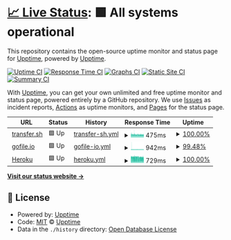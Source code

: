 # [📈 Live Status](https://upptime.github.io/upptime): <!--live status--> **🟩 All systems operational**

This repository contains the open-source uptime monitor and status page for [Upptime](https://upptime.js.org), powered by [Upptime](https://github.com/upptime/upptime).

[![Uptime CI](https://github.com/pavirp29/sitestatus/workflows/Uptime%20CI/badge.svg)](https://github.com/pavirp29/sitestatus/actions?query=workflow%3A%22Uptime+CI%22)
[![Response Time CI](https://github.com/pavirp29/sitestatus/workflows/Response%20Time%20CI/badge.svg)](https://github.com/pavirp29/sitestatus/actions?query=workflow%3A%22Response+Time+CI%22)
[![Graphs CI](https://github.com/pavirp29/sitestatus/workflows/Graphs%20CI/badge.svg)](https://github.com/pavirp29/sitestatus/actions?query=workflow%3A%22Graphs+CI%22)
[![Static Site CI](https://github.com/pavirp29/sitestatus/workflows/Static%20Site%20CI/badge.svg)](https://github.com/pavirp29/sitestatus/actions?query=workflow%3A%22Static+Site+CI%22)
[![Summary CI](https://github.com/pavirp29/sitestatus/workflows/Summary%20CI/badge.svg)](https://github.com/pavirp29/sitestatus/actions?query=workflow%3A%22Summary+CI%22)

With [Upptime](https://upptime.js.org), you can get your own unlimited and free uptime monitor and status page, powered entirely by a GitHub repository. We use [Issues](https://github.com/upptime/upptime/issues) as incident reports, [Actions](https://github.com/pavirp29/sitestatus/actions) as uptime monitors, and [Pages](https://upptime.github.io/upptime) for the status page.

<!--start: status pages-->
<!-- This summary is generated by Upptime (https://github.com/upptime/upptime) -->
<!-- Do not edit this manually, your changes will be overwritten -->
<!-- prettier-ignore -->
| URL | Status | History | Response Time | Uptime |
| --- | ------ | ------- | ------------- | ------ |
| <img alt="" src="https://favicons.githubusercontent.com/transfer.sh" height="13"> [transfer.sh](https://transfer.sh/) | 🟩 Up | [transfer-sh.yml](https://github.com/pavirp29/sitestatus/commits/HEAD/history/transfer-sh.yml) | <details><summary><img alt="Response time graph" src="./graphs/transfer-sh/response-time-week.png" height="20"> 475ms</summary><br><a href="https://pavirp29.github.io/sitestatus/history/transfer-sh"><img alt="Response time 522" src="https://img.shields.io/endpoint?url=https%3A%2F%2Fraw.githubusercontent.com%2Fpavirp29%2Fsitestatus%2FHEAD%2Fapi%2Ftransfer-sh%2Fresponse-time.json"></a><br><a href="https://pavirp29.github.io/sitestatus/history/transfer-sh"><img alt="24-hour response time 445" src="https://img.shields.io/endpoint?url=https%3A%2F%2Fraw.githubusercontent.com%2Fpavirp29%2Fsitestatus%2FHEAD%2Fapi%2Ftransfer-sh%2Fresponse-time-day.json"></a><br><a href="https://pavirp29.github.io/sitestatus/history/transfer-sh"><img alt="7-day response time 475" src="https://img.shields.io/endpoint?url=https%3A%2F%2Fraw.githubusercontent.com%2Fpavirp29%2Fsitestatus%2FHEAD%2Fapi%2Ftransfer-sh%2Fresponse-time-week.json"></a><br><a href="https://pavirp29.github.io/sitestatus/history/transfer-sh"><img alt="30-day response time 485" src="https://img.shields.io/endpoint?url=https%3A%2F%2Fraw.githubusercontent.com%2Fpavirp29%2Fsitestatus%2FHEAD%2Fapi%2Ftransfer-sh%2Fresponse-time-month.json"></a><br><a href="https://pavirp29.github.io/sitestatus/history/transfer-sh"><img alt="1-year response time 522" src="https://img.shields.io/endpoint?url=https%3A%2F%2Fraw.githubusercontent.com%2Fpavirp29%2Fsitestatus%2FHEAD%2Fapi%2Ftransfer-sh%2Fresponse-time-year.json"></a></details> | <details><summary><a href="https://pavirp29.github.io/sitestatus/history/transfer-sh">100.00%</a></summary><a href="https://pavirp29.github.io/sitestatus/history/transfer-sh"><img alt="All-time uptime 98.40%" src="https://img.shields.io/endpoint?url=https%3A%2F%2Fraw.githubusercontent.com%2Fpavirp29%2Fsitestatus%2FHEAD%2Fapi%2Ftransfer-sh%2Fuptime.json"></a><br><a href="https://pavirp29.github.io/sitestatus/history/transfer-sh"><img alt="24-hour uptime 100.00%" src="https://img.shields.io/endpoint?url=https%3A%2F%2Fraw.githubusercontent.com%2Fpavirp29%2Fsitestatus%2FHEAD%2Fapi%2Ftransfer-sh%2Fuptime-day.json"></a><br><a href="https://pavirp29.github.io/sitestatus/history/transfer-sh"><img alt="7-day uptime 100.00%" src="https://img.shields.io/endpoint?url=https%3A%2F%2Fraw.githubusercontent.com%2Fpavirp29%2Fsitestatus%2FHEAD%2Fapi%2Ftransfer-sh%2Fuptime-week.json"></a><br><a href="https://pavirp29.github.io/sitestatus/history/transfer-sh"><img alt="30-day uptime 100.00%" src="https://img.shields.io/endpoint?url=https%3A%2F%2Fraw.githubusercontent.com%2Fpavirp29%2Fsitestatus%2FHEAD%2Fapi%2Ftransfer-sh%2Fuptime-month.json"></a><br><a href="https://pavirp29.github.io/sitestatus/history/transfer-sh"><img alt="1-year uptime 98.40%" src="https://img.shields.io/endpoint?url=https%3A%2F%2Fraw.githubusercontent.com%2Fpavirp29%2Fsitestatus%2FHEAD%2Fapi%2Ftransfer-sh%2Fuptime-year.json"></a></details>
| <img alt="" src="https://favicons.githubusercontent.com/gofile.io" height="13"> [gofile.io](https://gofile.io/) | 🟩 Up | [gofile-io.yml](https://github.com/pavirp29/sitestatus/commits/HEAD/history/gofile-io.yml) | <details><summary><img alt="Response time graph" src="./graphs/gofile-io/response-time-week.png" height="20"> 942ms</summary><br><a href="https://pavirp29.github.io/sitestatus/history/gofile-io"><img alt="Response time 980" src="https://img.shields.io/endpoint?url=https%3A%2F%2Fraw.githubusercontent.com%2Fpavirp29%2Fsitestatus%2FHEAD%2Fapi%2Fgofile-io%2Fresponse-time.json"></a><br><a href="https://pavirp29.github.io/sitestatus/history/gofile-io"><img alt="24-hour response time 857" src="https://img.shields.io/endpoint?url=https%3A%2F%2Fraw.githubusercontent.com%2Fpavirp29%2Fsitestatus%2FHEAD%2Fapi%2Fgofile-io%2Fresponse-time-day.json"></a><br><a href="https://pavirp29.github.io/sitestatus/history/gofile-io"><img alt="7-day response time 942" src="https://img.shields.io/endpoint?url=https%3A%2F%2Fraw.githubusercontent.com%2Fpavirp29%2Fsitestatus%2FHEAD%2Fapi%2Fgofile-io%2Fresponse-time-week.json"></a><br><a href="https://pavirp29.github.io/sitestatus/history/gofile-io"><img alt="30-day response time 960" src="https://img.shields.io/endpoint?url=https%3A%2F%2Fraw.githubusercontent.com%2Fpavirp29%2Fsitestatus%2FHEAD%2Fapi%2Fgofile-io%2Fresponse-time-month.json"></a><br><a href="https://pavirp29.github.io/sitestatus/history/gofile-io"><img alt="1-year response time 980" src="https://img.shields.io/endpoint?url=https%3A%2F%2Fraw.githubusercontent.com%2Fpavirp29%2Fsitestatus%2FHEAD%2Fapi%2Fgofile-io%2Fresponse-time-year.json"></a></details> | <details><summary><a href="https://pavirp29.github.io/sitestatus/history/gofile-io">99.48%</a></summary><a href="https://pavirp29.github.io/sitestatus/history/gofile-io"><img alt="All-time uptime 51.70%" src="https://img.shields.io/endpoint?url=https%3A%2F%2Fraw.githubusercontent.com%2Fpavirp29%2Fsitestatus%2FHEAD%2Fapi%2Fgofile-io%2Fuptime.json"></a><br><a href="https://pavirp29.github.io/sitestatus/history/gofile-io"><img alt="24-hour uptime 100.00%" src="https://img.shields.io/endpoint?url=https%3A%2F%2Fraw.githubusercontent.com%2Fpavirp29%2Fsitestatus%2FHEAD%2Fapi%2Fgofile-io%2Fuptime-day.json"></a><br><a href="https://pavirp29.github.io/sitestatus/history/gofile-io"><img alt="7-day uptime 99.48%" src="https://img.shields.io/endpoint?url=https%3A%2F%2Fraw.githubusercontent.com%2Fpavirp29%2Fsitestatus%2FHEAD%2Fapi%2Fgofile-io%2Fuptime-week.json"></a><br><a href="https://pavirp29.github.io/sitestatus/history/gofile-io"><img alt="30-day uptime 99.54%" src="https://img.shields.io/endpoint?url=https%3A%2F%2Fraw.githubusercontent.com%2Fpavirp29%2Fsitestatus%2FHEAD%2Fapi%2Fgofile-io%2Fuptime-month.json"></a><br><a href="https://pavirp29.github.io/sitestatus/history/gofile-io"><img alt="1-year uptime 51.70%" src="https://img.shields.io/endpoint?url=https%3A%2F%2Fraw.githubusercontent.com%2Fpavirp29%2Fsitestatus%2FHEAD%2Fapi%2Fgofile-io%2Fuptime-year.json"></a></details>
| <img alt="" src="https://favicons.githubusercontent.com/heroku.com" height="13"> [Heroku](https://heroku.com/) | 🟩 Up | [heroku.yml](https://github.com/pavirp29/sitestatus/commits/HEAD/history/heroku.yml) | <details><summary><img alt="Response time graph" src="./graphs/heroku/response-time-week.png" height="20"> 729ms</summary><br><a href="https://pavirp29.github.io/sitestatus/history/heroku"><img alt="Response time 790" src="https://img.shields.io/endpoint?url=https%3A%2F%2Fraw.githubusercontent.com%2Fpavirp29%2Fsitestatus%2FHEAD%2Fapi%2Fheroku%2Fresponse-time.json"></a><br><a href="https://pavirp29.github.io/sitestatus/history/heroku"><img alt="24-hour response time 631" src="https://img.shields.io/endpoint?url=https%3A%2F%2Fraw.githubusercontent.com%2Fpavirp29%2Fsitestatus%2FHEAD%2Fapi%2Fheroku%2Fresponse-time-day.json"></a><br><a href="https://pavirp29.github.io/sitestatus/history/heroku"><img alt="7-day response time 729" src="https://img.shields.io/endpoint?url=https%3A%2F%2Fraw.githubusercontent.com%2Fpavirp29%2Fsitestatus%2FHEAD%2Fapi%2Fheroku%2Fresponse-time-week.json"></a><br><a href="https://pavirp29.github.io/sitestatus/history/heroku"><img alt="30-day response time 804" src="https://img.shields.io/endpoint?url=https%3A%2F%2Fraw.githubusercontent.com%2Fpavirp29%2Fsitestatus%2FHEAD%2Fapi%2Fheroku%2Fresponse-time-month.json"></a><br><a href="https://pavirp29.github.io/sitestatus/history/heroku"><img alt="1-year response time 790" src="https://img.shields.io/endpoint?url=https%3A%2F%2Fraw.githubusercontent.com%2Fpavirp29%2Fsitestatus%2FHEAD%2Fapi%2Fheroku%2Fresponse-time-year.json"></a></details> | <details><summary><a href="https://pavirp29.github.io/sitestatus/history/heroku">100.00%</a></summary><a href="https://pavirp29.github.io/sitestatus/history/heroku"><img alt="All-time uptime 99.69%" src="https://img.shields.io/endpoint?url=https%3A%2F%2Fraw.githubusercontent.com%2Fpavirp29%2Fsitestatus%2FHEAD%2Fapi%2Fheroku%2Fuptime.json"></a><br><a href="https://pavirp29.github.io/sitestatus/history/heroku"><img alt="24-hour uptime 100.00%" src="https://img.shields.io/endpoint?url=https%3A%2F%2Fraw.githubusercontent.com%2Fpavirp29%2Fsitestatus%2FHEAD%2Fapi%2Fheroku%2Fuptime-day.json"></a><br><a href="https://pavirp29.github.io/sitestatus/history/heroku"><img alt="7-day uptime 100.00%" src="https://img.shields.io/endpoint?url=https%3A%2F%2Fraw.githubusercontent.com%2Fpavirp29%2Fsitestatus%2FHEAD%2Fapi%2Fheroku%2Fuptime-week.json"></a><br><a href="https://pavirp29.github.io/sitestatus/history/heroku"><img alt="30-day uptime 99.41%" src="https://img.shields.io/endpoint?url=https%3A%2F%2Fraw.githubusercontent.com%2Fpavirp29%2Fsitestatus%2FHEAD%2Fapi%2Fheroku%2Fuptime-month.json"></a><br><a href="https://pavirp29.github.io/sitestatus/history/heroku"><img alt="1-year uptime 99.69%" src="https://img.shields.io/endpoint?url=https%3A%2F%2Fraw.githubusercontent.com%2Fpavirp29%2Fsitestatus%2FHEAD%2Fapi%2Fheroku%2Fuptime-year.json"></a></details>

<!--end: status pages-->

[**Visit our status website →**](https://upptime.github.io/upptime)

## 📄 License

- Powered by: [Upptime](https://github.com/upptime/upptime)
- Code: [MIT](./LICENSE) © [Upptime](https://upptime.js.org)
- Data in the `./history` directory: [Open Database License](https://opendatacommons.org/licenses/odbl/1-0/)
